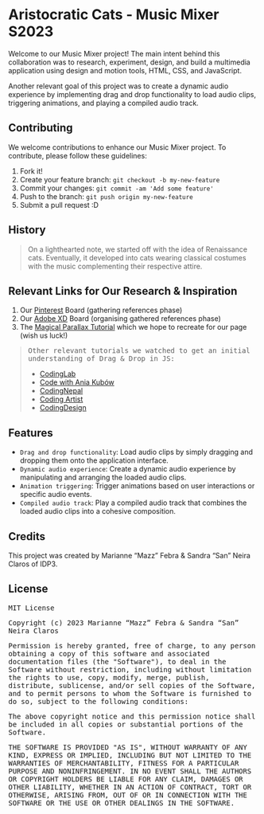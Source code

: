 # Aristocratic Cats - Music Mixer S2023 

Welcome to our Music Mixer project! The main intent behind this collaboration was to research, experiment, design, and build a multimedia application using design and motion tools, HTML, CSS, and JavaScript.

Another relevant goal of this project was to create a dynamic audio experience by implementing drag and drop functionality to load audio clips, triggering animations, and playing a compiled audio track.

## Contributing

We welcome contributions to enhance our Music Mixer project. To contribute, please follow these guidelines:

1. Fork it!
2. Create your feature branch: `git checkout -b my-new-feature`
3. Commit your changes: `git commit -am 'Add some feature'`
4. Push to the branch: `git push origin my-new-feature`
5. Submit a pull request :D

## History

> On a lighthearted note, we started off with the idea of Renaissance cats. Eventually, it developed into cats wearing classical costumes with the music complementing their respective attire. 

## Relevant Links for Our Research & Inspiration

1. Our [Pinterest](https://pin.it/1KBdoNk) Board (gathering references phase)
2. Our [Adobe XD](https://xd.adobe.com/view/5c24f15f-3d61-4be3-ba4a-79abf96ee6d9-0977/) Board (organising gathered references phase)
3. The [Magical Parallax Tutorial](https://www.youtube.com/watch?v=Yo3j_Dx4u7c&ab_channel=TrueCoder) which we hope to recreate for our page (wish us luck!)

  > <samp>Other relevant tutorials we watched to get an initial understanding of Drag & Drop in JS:</samp>
  > * [CodingLab](https://www.youtube.com/watch?v=vJn5_SytV_U&ab_channel=CodingLab)
  > * [Code with Ania Kubów](https://www.youtube.com/watch?v=QCnZbK7vzSQ&ab_channel=CodewithAniaKub%C3%B3w)
  > * [CodingNepal](https://www.youtube.com/watch?v=9HUlUnM3UG8&ab_channel=CodingNepal)
  > * [Coding Artist](https://www.youtube.com/watch?v=b13NSWyQ0tw&ab_channel=CodingArtist)
  > * [CodingDesign](https://www.youtube.com/watch?v=MK9RvvXkLiY&ab_channel=CodingDesign)


## Features

* `Drag and drop functionality`: Load audio clips by simply dragging and dropping them onto the application interface.
* `Dynamic audio experience`: Create a dynamic audio experience by manipulating and arranging the loaded audio clips.
* `Animation triggering`: Trigger animations based on user interactions or specific audio events.
* `Compiled audio track`: Play a compiled audio track that combines the loaded audio clips into a cohesive composition.

## Credits

This project was created by Marianne “Mazz” Febra & Sandra “San” Neira Claros of IDP3.

## License

<samp>MIT License<samp>

<samp>Copyright (c) 2023 Marianne “Mazz” Febra & Sandra “San” Neira Claros<samp>

<samp>Permission is hereby granted, free of charge, to any person obtaining a copy
of this software and associated documentation files (the "Software"), to deal
in the Software without restriction, including without limitation the rights
to use, copy, modify, merge, publish, distribute, sublicense, and/or sell
copies of the Software, and to permit persons to whom the Software is
furnished to do so, subject to the following conditions:<samp>

<samp>The above copyright notice and this permission notice shall be included in all
copies or substantial portions of the Software.<samp>

<samp>THE SOFTWARE IS PROVIDED "AS IS", WITHOUT WARRANTY OF ANY KIND, EXPRESS OR
IMPLIED, INCLUDING BUT NOT LIMITED TO THE WARRANTIES OF MERCHANTABILITY,
FITNESS FOR A PARTICULAR PURPOSE AND NONINFRINGEMENT. IN NO EVENT SHALL THE
AUTHORS OR COPYRIGHT HOLDERS BE LIABLE FOR ANY CLAIM, DAMAGES OR OTHER
LIABILITY, WHETHER IN AN ACTION OF CONTRACT, TORT OR OTHERWISE, ARISING FROM,
OUT OF OR IN CONNECTION WITH THE SOFTWARE OR THE USE OR OTHER DEALINGS IN THE
SOFTWARE.</samp>